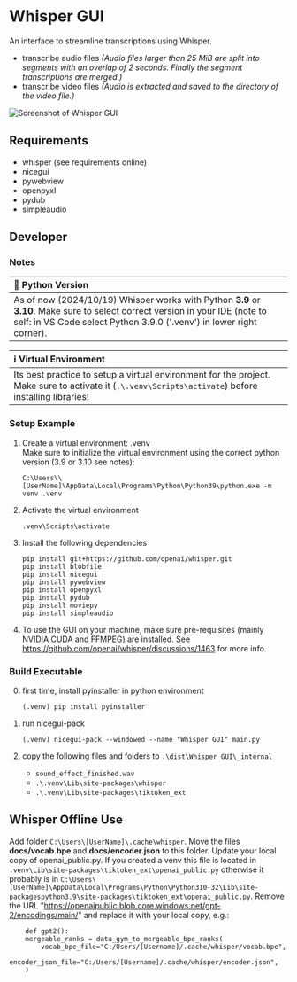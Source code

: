 # Whisper GUI

An interface to streamline transcriptions using Whisper.  

- transcribe audio files
     *(Audio files larger than 25 MiB are split into segments with an overlap of 2 seconds. Finally the segment transcriptions are merged.)*
- transcribe video files
     *(Audio is extracted and saved to the directory of the video file.)*

![Screenshot of Whisper GUI](./docs/whisper_gui_screenshot.png?raw=true)

## Requirements

- whisper (see requirements online)
- nicegui
- pywebview
- openpyxl
- pydub
- simpleaudio

## Developer

### Notes

| :snake: Python Version |
|:-|
| As of now (2024/10/19) Whisper works with Python **3.9** or **3.10**. Make sure to select correct version in your IDE (note to self: in VS Code select Python 3.9.0 ('.venv') in lower right corner). |

| :information_source: Virtual Environment |
|:-|
| Its best practice to setup a virtual environment for the project. Make sure to activate it (`.\.venv\Scripts\activate`) before installing libraries! |

### Setup Example

1. Create a virtual environment: .venv  
    Make sure to initialize the virtual environment using the correct python version (3.9 or 3.10 see notes):
   
       C:\Users\\[UserName]\AppData\Local\Programs\Python\Python39\python.exe -m venv .venv
   
2. Activate the virtual environment
   
       .venv\Scripts\activate
   
3. Install the following dependencies
   
       pip install git+https://github.com/openai/whisper.git  
       pip install blobfile  
       pip install nicegui  
       pip install pywebview
       pip install openpyxl
       pip install pydub
       pip install moviepy
       pip install simpleaudio

4. To use the GUI on your machine, make sure pre-requisites (mainly NVIDIA CUDA and FFMPEG) are installed. See https://github.com/openai/whisper/discussions/1463 for more info.

### Build Executable

0. first time, install pyinstaller in python environment
    
       (.venv) pip install pyinstaller

1. run nicegui-pack

       (.venv) nicegui-pack --windowed --name "Whisper GUI" main.py

2. copy the following files and folders to `.\dist\Whisper GUI\_internal`
    - `sound_effect_finished.wav`
    - `.\.venv\Lib\site-packages\whisper`
    - `.\.venv\Lib\site-packages\tiktoken_ext`

## Whisper Offline Use

Add folder `C:\Users\[UserName]\.cache\whisper`. Move the files **docs/vocab.bpe** and **docs/encoder.json** to this folder. Update your local copy of openai_public.py. If you created a venv this file is located in `.venv\Lib\site-packages\tiktoken_ext\openai_public.py` otherwise it probably is in `C:\Users\[UserName]\AppData\Local\Programs\Python\Python310-32\Lib\site-packagespython3.9\site-packages\tiktoken_ext\openai_public.py`. Remove the URL "https://openaipublic.blob.core.windows.net/gpt-2/encodings/main/" and replace it with your local copy, e.g.:
            
        def gpt2():
        mergeable_ranks = data_gym_to_mergeable_bpe_ranks(  
            vocab_bpe_file="C:/Users/[Username]/.cache/whisper/vocab.bpe",   
            encoder_json_file="C:/Users/[Username]/.cache/whisper/encoder.json",  
        )